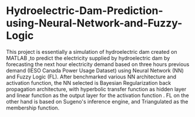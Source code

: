 # Hydroelectric-Dam-Prediction-using-Neural-Network-and-Fuzzy-Logic
This project is essentially a simulation of hydroelectric dam created on MATLAB ,to predict the electricity supplied by hydroelectric dam by forecasting the next hour electricity demand based on three hours previous demand (IESO Canada Power Usage Dataset) using Neural Network (NN) and Fuzzy Logic (FL). After benchmarked various NN architecture and activation function, the NN selected is Bayesian Regularization back propagation architecture, with hyperbolic transfer function as hidden layer and linear function as the output layer for the activation function . FL on the other hand is based on Sugeno's inference engine, and Triangulated as the membership function.
